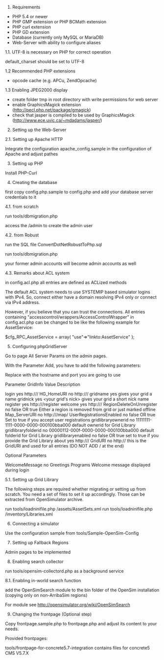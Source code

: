 1. Requirements

- PHP 5.4 or newer
- PHP GMP extension or PHP BCMath extension
- PHP curl extension
- PHP GD extension
- Database (currently only MySQL or MariaDB)
- Web-Server with ability to configure aliases

1.1. UTF-8 is necessary on PHP for correct operation

default_charset should be set to UTF-8


1.2 Recommended PHP extensions

- opcode cache (e.g. APCu, ZendOpcache)


1.3 Enabling JPEG2000 display

- create folder tmp in root directory with write permissions for web server
- enable GraphicsMagick extension (http://pecl.php.net/package/gmagick)
- check that jasper is compiled to be used by GraphicsMagick (http://www.ece.uvic.ca/~mdadams/jasper/)


2. Setting up the Web-Server

2.1. Setting up Apache HTTP

Integrate the configuration apache_config.sample in the
configuration of Apache and adjust pathes


3. Setting up PHP

Install PHP-Curl

4. Creating the database

first copy config.php.sample to config.php and add your database server 
credentials to it

4.1. from scratch

run tools/dbmigration.php

access the <yourhost>/admin to create the admin user


4.2. from Robust

run the SQL file ConvertDotNetRobustToPhp.sql

run tools/dbmigration.php

your former admin accounts will become admin accounts as well



4.3. Remarks about ACL system

in config.acl.php all entries are defined as ACLized methods

The default ACL system needs to use SYSTEMIP based simulator logins with IPv4.
So, connect either have a domain resolving IPv4 only or connect via IPv4 address.

However, if you believe that you can trust the connections.
All entries containing "accesscontrol/wrappers/AccessControlWrapper" in config.acl.php
can be changed to be like the following example for AssetService:

$cfg_RPC_AssetService = array(
	"use"=>"linkto:AssetService"
};


5. Configuring phpGridServer

Go to page All Server Params on the admin pages.

With the Parameter Add, you have to add the following parameters:

Replace <yourgridserver> with the hostname and port you are going to use

Parameter                  GridInfo                              Value                                 Description

login                      yes                                   http://<yourgridserver>/
HG_HomeURI                 no                                    http://<yourgridserver>/
gridname                   yes                                   <your long grid name>                 gives your grid a name
gridnick                   yes                                   <your grid's nick>                    gives your grid a short nick name
register                   yes                                   http://<yourgridserver>/register
welcome		           yes                                   http://<yourgridserver>/
RegionDeleteOnUnregister   no                                    false OR true                         Either a region is removed from grid or just marked offline
Map_ServerURI              no                                    http://<yourgridserver>/map/
UserRegistrationsEnabled   no                                    false OR true                         Set to true if you accept user registrations
gridlibraryownerid         no                                    11111111-1111-0000-0000-000100bba000  default ownerid for Grid Library
gridlibraryfolderid        no                                    00000112-000f-0000-0000-000100bba000  default folderid for Grid Library
gridlibraryenabled         no                                    false OR true                         set to true if you provide the Grid Library
about                      yes                                   http://<yourgridserver>/
GridURI                    no                                    http://<yourgridserver>               this is the GridURI and used for all entries (DO NOT ADD / at the end)


Optional Parameters

WelcomeMessage             no                                    Greetings Programs                    Welcome message displayed during login


5.1. Setting up Grid Library

The following steps are required whether migrating or setting up from scratch.
You need a set of files to set it up accordingly. Those can be extracted from OpenSimulator archive.

run tools/loadninifile.php <path-to-opensim-bin>/assets/AssetSets.xml
run tools/loadninifile.php <path-to-opensim-bin>/inventory/Libraries.xml

6. Connecting a simulator

Use the configuration sample from tools/Sample-OpenSim-Config


7. Setting up Fallback Regions

Admin pages to be implemented


8. Enabling search collector

run tools/opensim-collectord.php as a background service


8.1. Enabling in-world search function

add the OpenSimSearch module to the bin folder of the OpenSim 
installation (copying only on non-ArribaSim regions)

For module see http://opensimulator.org/wiki/OpenSimSearch


9. Changing the frontpage (Optional step)

Copy frontpage.sample.php to frontpage.php and adjust its content to your needs.

Provided frontpages:

tools/frontpage-for-concrete5.7-integration contains files for concrete5 CMS V5.7.X

